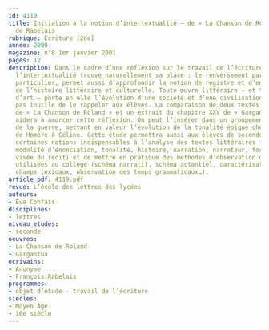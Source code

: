 ```yaml
---
id: 4119
title: Initiation à la notion d’intertextualité – de « La Chanson de Roland » à « Gargantua »,
  de Rabelais
rubrique: Écriture [2de]
annee: 2000
magazine: n°8 1er janvier 2001
pages: 12
description: Dans le cadre d’une réflexion sur le travail de l’écriture, l’étude de
  l’intertextualité trouve naturellement sa place ; le renversement parodique, en
  particulier, permet aussi d’approfondir la notion de registre et d’enrichir l’approche
  de l’histoire littéraire et culturelle. Toute œuvre littéraire – et toute œuvre
  d’art – porte en elle l’évolution d’une société et d’une civilisation, et il n’est
  pas inutile de le rappeler aux élèves. La comparaison de deux textes, un extrait
  de « La Chanson de Roland » et un extrait du chapitre XXV de « Gargantua », de Rabelais,
  aidera à amorcer cette réflexion. On peut l’insérer dans un groupement sur le thème
  de la guerre, mettant en valeur l’évolution de la tonalité épique chez les auteurs,
  de Homère à Céline. Cette étude permettra aussi aux élèves de seconde de saisir
  certaines notions indispensables à l’analyse des textes littéraires (type de texte,
  modalité d’énonciation, tonalité, histoire, narration, narrateur, focalisation,
  visée du récit) et de mettre en pratique des méthodes d’observation des textes déjà
  utilisées au collège (schéma narratif, schéma actantiel, caractérisation des personnages,
  champs lexicaux, observation des temps grammaticaux…).
article_pdf: 4119.pdf
revue: L’école des lettres des lycées
auteurs:
- Ève Confais
disciplines:
- lettres
niveau_etudes:
- seconde
oeuvres:
- La Chanson de Roland
- Gargantua
ecrivains:
- Anonyme
- François Rabelais
programmes:
- objet d’étude - travail de l’écriture
siecles:
- Moyen Âge
- 16e siècle
---
```

